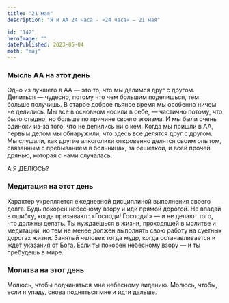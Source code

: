 ```yaml
---
title: "21 мая"
description: "Я и АА 24 часа - «24 часа» — 21 мая"

id: "142"
heroImage: ""
datePublished: 2023-05-04
moth: "maj"
---
```


### Мысль АА на этот день

Одно из лучшего в АА — это то, что мы делимся друг с другом. Делиться —
чудесно, потому что чем большим поделишься, тем больше получишь. В старое
доброе пьяное время мы особенно ничем не делились. Мы все в основном носили в
себе, — частично потому, что было стыдно, но больше по причине своего эгоизма.
И мы были очень одиноки из-за того, что не делились ни с кем. Когда мы пришли
в АА, первым делом мы обнаружили, что здесь все делятся друг с другом. Мы
слушали, как другие алкоголики откровенно делятся своим опытом, связанным с
пребыванием в больницах, за решеткой, и всей прочей дрянью, которая с нами
случалась.

А Я ДЕЛЮСЬ?

### Медитация на этот день

Характер укрепляется ежедневной дисциплиной выполнения своего долга. Будь
покорен небесному взору и иди прямой дорогой. Не впадай в ошибку, когда
призывают: «Господи! Господи!» — и не делают того, что должны делать. Ты
нуждаешься в жизни, проходящей в молитве и медитации, но тем не менее должен
выполнять свою работу на суетных дорогах жизни. Занятый человек тогда мудр,
когда останавливается и ждет указания от Бога. Если ты покорен небесному взору
— и ты пребудешь в мире.

### Молитва на этот день

Молюсь, чтобы подчиняться мне небесному видению. Молюсь, чтобы, если я упаду,
снова подняться мне и идти дальше.
